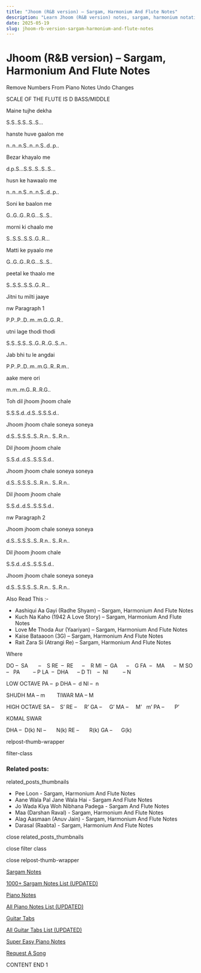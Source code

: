 ```yaml
---
title: "Jhoom (R&B version) – Sargam, Harmonium And Flute Notes"
description: "Learn Jhoom (R&B version) notes, sargam, harmonium notations and flute notes. Easy step-by-step tutorial for beginners."
date: 2025-05-19
slug: jhoom-rb-version-sargam-harmonium-and-flute-notes
---
```


# Jhoom (R&B version) – Sargam, Harmonium And Flute Notes

Remove Numbers From Piano Notes
Undo Changes

SCALE OF THE FLUTE IS D BASS/MIDDLE

Maine tujhe dekha

S.S..S.S..S..S…

hanste huve gaalon me

n..n..n.S..n..n.S..d..p..

Bezar khayalo me

d.p.S…S.S..S..S..S…

husn ke hawaalo me

n..n..n.S..n..n.S..d..p..

Soni ke baalon me

G..G..G..R.G…S..S..

morni ki chaalo me

S..S.S..S.S..G..R…

Matti ke pyaalo me

G..G..G..R.G…S..S..

peetal ke thaalo me

S..S.S..S.S..G..R…

Jitni tu milti jaaye

nw Paragraph 1

P.P..P..D..m..m.G..G..R..

utni lage thodi thodi

S.S..S.S..S..G..R..G..S..n..

Jab bhi tu le angdai

P.P..P..D..m..m.G..R..R.m..

aake mere ori

m.m..m.G..R..R.G..

Toh dil jhoom jhoom chale

S.S.S.d..d.S..S.S.S.d..

Jhoom jhoom chale soneya soneya

d.S..S.S.S..S..R.n.. S..R.n..

Dil jhoom jhoom chale

S.S.d..d.S..S.S.S.d..

Jhoom jhoom chale soneya soneya

d.S..S.S.S..S..R.n.. S..R.n..

Dil jhoom jhoom chale

S.S.d..d.S..S.S.S.d..

nw Paragraph 2

Jhoom jhoom chale soneya soneya

d.S..S.S.S..S..R.n.. S..R.n..

Dil jhoom jhoom chale

S.S.d..d.S..S.S.S.d..

Jhoom jhoom chale soneya soneya

d.S..S.S.S..S..R.n.. S..R.n..

Also Read This :-

* Aashiqui Aa Gayi (Radhe Shyam) – Sargam, Harmonium And Flute Notes
* Kuch Na Kaho (1942 A Love Story) – Sargam, Harmonium And Flute Notes
* Love Me Thoda Aur (Yaariyan) – Sargam, Harmonium And Flute Notes
* Kaise Bataaoon (3G) – Sargam, Harmonium And Flute Notes
* Rait Zara Si (Atrangi Re) – Sargam, Harmonium And Flute Notes

Where

DO –  SA       –    S
RE  –  RE      –    R
MI  –  GA      –    G
FA  –   MA      –  M
SO  –   PA         – P
LA  –  DHA      – D
TI    –  NI          – N

LOW OCTAVE
PA –  p
DHA –  d
NI –  n

SHUDH MA – m        TIWAR MA – M

HIGH OCTAVE
SA –    S’
RE –     R’
GA –     G’
MA –     M’   m’
PA –       P’

KOMAL SWAR

DHA –  D(k)
NI –       N(k)
RE –       R(k)
GA –      G(k)

relpost-thumb-wrapper

filter-class

### Related posts:

related_posts_thumbnails

* Pee Loon - Sargam, Harmonium And Flute Notes
* Aane Wala Pal Jane Wala Hai - Sargam And Flute Notes
* Jo Wada Kiya Woh Nibhana Padega - Sargam And Flute Notes
* Maa (Darshan Raval) - Sargam, Harmonium And Flute Notes
* Alag Aasmaan (Anuv Jain) - Sargam, Harmonium And Flute Notes
* Darasal (Raabta) - Sargam, Harmonium And Flute Notes

close related_posts_thumbnails

close filter class

close relpost-thumb-wrapper

[Sargam Notes](/sargam-notes.html)

[1000+ Sargam Notes List (UPDATED)](/all-songs-list-sargam-notes.html)

[Piano Notes](/piano-notes.html)

[All Piano Notes List (UPDATED)](/all-songs-list-piano-notes.html)

[Guitar Tabs](/guitar-tabs.html)

[All Guitar Tabs List (UPDATED)](/all-songs-list-guitar-tabs.html)

[Super Easy Piano Notes](https://studywall.in/)

[Request A Song](/request-a-song.html)

CONTENT END 1

